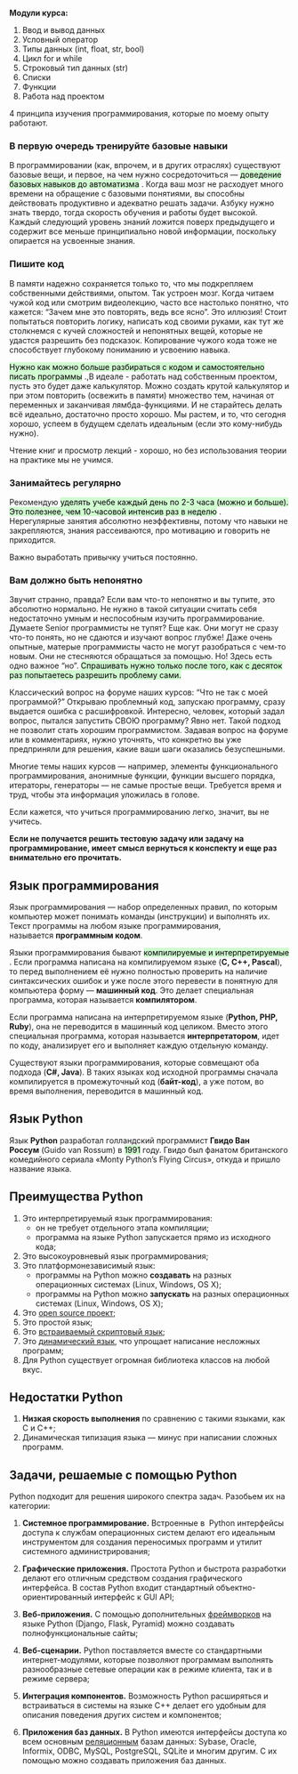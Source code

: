 **Модули курса:**

1.  Ввод и вывод данных
2.  Условный оператор
3.  Типы данных (int, float, str, bool)
4.  Цикл for и while
5.  Строковый тип данных (str)
6.  Списки
7.  Функции
8.  Работа над проектом


4 принципа изучения программирования, которые по моему опыту работают.
### В первую очередь тренируйте базовые навыки
В программировании (как, впрочем, и в других отраслях) существуют базовые вещи, и первое, на чем нужно сосредоточиться — <mark style="background: #BBFABBA6;">доведение базовых навыков до автоматизма</mark> . Когда ваш мозг не расходует много времени на обращение с базовыми понятиями, вы способны действовать продуктивно и адекватно решать задачи. Азбуку нужно знать твердо, тогда скорость обучения и работы будет высокой. Каждый следующий уровень знаний ложится поверх предыдущего и содержит все меньше принципиально новой информации, поскольку опирается на усвоенные знания.

### Пишите код
В памяти надежно сохраняется только то, что мы подкрепляем собственными действиями, опытом. Так устроен мозг. Когда читаем чужой код или смотрим видеолекцию, часто все настолько понятно, что кажется: “Зачем мне это повторять, ведь все ясно”. Это иллюзия! Стоит попытаться повторить логику, написать код своими руками, как тут же столкнемся с кучей сложностей и непонятных вещей, которые не удастся разрешить без подсказок. Копирование чужого кода тоже не способствует глубокому пониманию и усвоению навыка.

<mark style="background: #BBFABBA6;">Нужно как можно больше разбираться с кодом и самостоятельно писать программы</mark> .,В идеале - работать над собственным проектом, пусть это будет даже калькулятор. Можно создать крутой калькулятор и при этом повторить (освежить в памяти) множество тем, начиная от переменных и заканчивая лямбда-функциями. И не старайтесь делать всё идеально, достаточно просто хорошо. Мы растем, и то, что сегодня хорошо, успеем в будущем сделать идеальным (если это кому-нибудь нужно).

Чтение книг и просмотр лекций - хорошо, но без использования теории на практике мы не учимся.

### Занимайтесь регулярно
   
Рекомендую <mark style="background: #BBFABBA6;">уделять учебе каждый день по 2-3 часа (можно и больше). Это полезнее, чем 10-часовой интенсив раз в неделю</mark> .  
Нерегулярные занятия абсолютно неэффективны, потому что навыки не закрепляются, знания рассеиваются, про мотивацию и говорить не приходится.

Важно выработать привычку учиться постоянно.

### Вам должно быть непонятно
Звучит странно, правда? Если вам что-то непонятно и вы тупите, это абсолютно нормально. Не нужно в такой ситуации считать себя недостаточно умным и неспособным изучить программирование. Думаете Senior программисты не тупят? Еще как. Они могут не сразу что-то понять, но не сдаются и изучают вопрос глубже! Даже очень опытные, матерые программисты часто не могут разобраться с чем-то новым. Они не стесняются обращаться за помощью. Но! Здесь есть одно важное “но”. <mark style="background: #BBFABBA6;">Спрашивать нужно только после того, как с десяток раз попытаетесь разрешить проблему сами.</mark> 

Классический вопрос на форуме наших курсов: “Что не так с моей программой?” Открываю проблемный код, запускаю программу, сразу выдается ошибка с расшифровкой. Интересно, человек, который задал вопрос, пытался запустить СВОЮ программу? Явно нет. Такой подход не позволит стать хорошим программистом. Задавая вопрос на форуме или в комментариях, нужно уточнять, что конкретно вы уже предприняли для решения, какие ваши шаги оказались безуспешными.

Многие темы наших курсов — например, элементы функционального программирования, анонимные функции, функции высшего порядка, итераторы, генераторы — не самые простые вещи. Требуется время и труд, чтобы эта информация уложилась в голове.

Если кажется, что учиться программированию легко, значит, вы не учитесь.


**Если не получается решить тестовую задачу или задачу на программирование, имеет смысл вернуться к конспекту и еще раз внимательно его прочитать.**



## Язык программирования

Язык программирования — набор определенных правил, по которым компьютер может понимать команды (инструкции) и выполнять их. Текст программы на любом языке программирования, называется **программным кодом**.

Языки программирования бывают <mark style="background: #BBFABBA6;">компилируемые и интерпретируемые</mark> . Если программа написана на компилируемом языке (**C, C++, Pascal**), то перед выполнением её нужно полностью проверить на наличие синтаксических ошибок и уже после этого перевести в понятную для компьютера форму — **машинный код**. Это делает специальная программа, которая называется **компилятором**.

Если программа написана на интерпретируемом языке (**Python, PHP, Ruby**), она не переводится в машинный код целиком. Вместо этого специальная программа, которая называется **интерпретатором**, идет по коду, анализирует его и выполняет каждую отдельную команду.

Существуют языки программирования, которые совмещают оба подхода (**C#, Java**). В таких языках код исходной программы сначала компилируется в промежуточный код (**байт-код**), а уже потом, во время выполнения, переводится в машинный код.

## Язык Python

Язык **Python** разработал голландский программист **Гвидо Ван Россум** (Guido van Rossum) в <mark style="background: #BBFABBA6;">1991</mark> году. Гвидо был фанатом британского комедийного сериала «Monty Python’s Flying Circus», откуда и пришло название языка.

## Преимущества Python

1.  Это интерпретируемый язык программирования:
    -   он не требует отдельного этапа компиляции;
    -   программа на языке Python запускается прямо из исходного кода;
2.  Это высокоуровневый язык программирования;
3.  Это платформонезависимый язык:
    -   программы на Python можно **создавать** на разных операционных системах (Linux, Windows, OS X);
    -   программы на Python можно **запускать** на разных операционных системах (Linux, Windows, OS X);
4.  Это [open source проект](https://www.python.org/downloads/source/);
5.  Это простой язык;
6.  Это [встраиваемый скриптовый язык](https://ru.wikipedia.org/wiki/%D0%A1%D1%86%D0%B5%D0%BD%D0%B0%D1%80%D0%BD%D1%8B%D0%B9_%D1%8F%D0%B7%D1%8B%D0%BA);
7.  Это [динамический язык](https://ru.wikipedia.org/wiki/%D0%94%D0%B8%D0%BD%D0%B0%D0%BC%D0%B8%D1%87%D0%B5%D1%81%D0%BA%D0%B0%D1%8F_%D1%82%D0%B8%D0%BF%D0%B8%D0%B7%D0%B0%D1%86%D0%B8%D1%8F), что упрощает написание несложных программ;
8.  Для Python существует огромная библиотека классов на любой вкус.

## Недостатки Python

1.  **Низкая скорость выполнения** по сравнению с такими языками, как C и C++;
2.  Динамическая типизация языка — минус при написании сложных программ.

## Задачи, решаемые с помощью Python

Python подходит для решения широкого спектра задач. Разобьем их на категории:

1.  **Системное программирование.** Встроенные в  Python интерфейсы доступа к службам операционных систем делают его идеальным инструментом для создания переносимых программ и утилит системного администрирования;
    
2.  **Графические приложения.** Простота Python и быстрота разработки делают его отличным средством создания графического интерфейса. В состав Python входит стандартный объектно-ориентированный интерфейс к GUI API;
    
3.  **Веб-приложения.** С помощью дополнительных [фреймворков](https://web-creator.ru/articles/about_frameworks) на языке Python (Django, Flask, Pyramid) можно создавать полнофункциональные сайты;
    
4.  **Веб-сценарии.** Python поставляется вместе со стандартными интернет-модулями, которые позволяют программам выполнять разнообразные сетевые операции как в режиме клиента, так и в режиме сервера;
    
5.  **Интеграция компонентов.** Возможность Python расширяться и встраиваться в системы на языке C++ делает его удобным для описания поведения других систем и компонентов;
    
6.  **Приложения баз данных.** В Python имеются интерфейсы доступа ко всем основным [реляционным](https://ru.wikipedia.org/wiki/%D0%A0%D0%B5%D0%BB%D1%8F%D1%86%D0%B8%D0%BE%D0%BD%D0%BD%D0%B0%D1%8F_%D0%BC%D0%BE%D0%B4%D0%B5%D0%BB%D1%8C_%D0%B4%D0%B0%D0%BD%D0%BD%D1%8B%D1%85) базам данных: Sybase, Oracle, Informix, ODBC, MySQL, PostgreSQL, SQLite и многим другим. С их помощью можно создавать приложения баз данных.